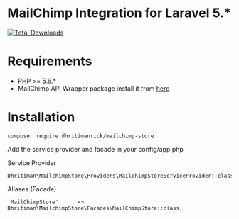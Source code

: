 MailChimp Integration for Laravel 5.*
=======================
[![Total Downloads](https://poser.pugx.org/dhritimanrick/mailchimp-store/downloads)](https://packagist.org/packages/dhritimanrick/mailchimp-store)

Requirements
============

* PHP >= 5.6.*
* MailChimp API Wrapper package install it from [here](https://packagist.org/packages/drewm/mailchimp-api)

Installation
============

    composer require dhritimanrick/mailchimp-store

Add the service provider and facade in your config/app.php

Service Provider

    Dhritiman\MailchimpStore\Providers\MailchimpStoreServiceProvider::class,

Aliases (Facade)

    'MailChimpStore'      =>  Dhritiman\MailchimpStore\Facades\MailChimpStore::class,
